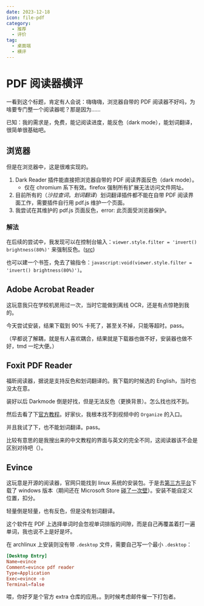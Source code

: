 ```yaml
---
date: 2023-12-18
icon: file-pdf
category:
  - 推荐
  - 评价
tag:
  - 桌面端
  - 横评
---
```


# PDF 阅读器横评

一看到这个标题，肯定有人会说：嗨嗨嗨，浏览器自带的 PDF 阅读器不好吗，为啥要专门整一个阅读器呢？那是因为……

已知：我的需求是，免费，能记阅读进度，能反色（dark mode），能划词翻译，很简单很基础吧。

## 浏览器

但是在浏览器中，这是很难实现的。

1. Dark Reader 插件能直接把浏览器自带的 PDF 阅读界面反色（dark mode）。
   - 仅在 chromium 系下有效。firefox 强制所有扩展无法访问文件网址。
2. 目前所有的（_沙拉查词_，_划词翻译_）划词翻译插件都不能在自带 PDF 阅读界面工作，需要插件自行用 pdf.js 维护一个页面。
3. 我尝试在其维护的 pdf.js 页面反色，error: 此页面受浏览器保护。

### 解法

在后续的尝试中，我发现可以在控制台输入：`viewer.style.filter = 'invert() brightness(80%)'` 来强制反色。([src](https://github.com/darkreader/darkreader/issues/374#issuecomment-850989619))

也可以建一个书签，免去了输指令：`javascript:void(viewer.style.filter = 'invert() brightness(80%)')`。

## Adob​​e Acrobat Reader

这玩意我只在学校机房用过一次，当时它能做到离线 OCR，还是有点惊艳到我的。

今天尝试安装，结果下载到 90% 卡死了，甚至关不掉，只能等超时。pass。

（早都说了解耦，就是有人喜欢耦合，结果就是下载器也做不好，安装器也做不好，tmd 一坨大便。）

## Foxit PDF Reader

福昕阅读器，据说是支持反色和划词翻译的。我下载的时候选的 English，当时也没太在意。

装好以后 Darkmode 倒是好找，但是无法反色（更换背景）。怎么找也找不到。

然后去看了下[官方教程](https://www.foxit.com/blog/how-to-add-backgrounds-to-pdfs/)。好家伙，我根本找不到视频中的 `Organize` 的入口。

并且我试了下，也不能划词翻译。pass。

比较有意思的是我搜出来的中文教程的界面与英文的完全不同，这阅读器该不会是区别对待吧（）。

## Evince

这玩意是开源的阅读器，官网只能找到 linux 系统的安装包。于是去[第三方平台](https://evince.en.uptodown.com/windows/download)下载了 windows 版本（期间还在 Microsoft Store [碰了一次壁](../gossip/fuckxxx.md#批判微软)）。安装不能自定义位置，扣分。

轻量倒是轻量，也有反色，但是没有划词翻译。

这个软件在 PDF 上选择单词时会忽视单词排版的间隙，而是自己再覆盖着打一遍单词，我也说不上是好是坏。

在 archlinux 上安装则没有带 `.desktop` 文件，需要自己写一个最小 `.desktop`：

```toml
[Desktop Entry]
Name=evince
Comment=evince pdf reader
Type=Application
Exec=evince -o
Terminal=false
```

喂，你好歹是个官方 extra 仓库的应用。。到时候考虑邮件催一下打包者。

